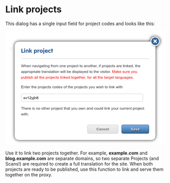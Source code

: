 # Link projects

This dialog has a single input field for project codes and looks like this:

![Link Projects](/img/link_project_dialog.png)

Use it to link two projects together. For example, __example.com__ and __blog.example.com__ are separate domains, so two separate Projects (and Scans!) are required to create a full translation for the site. When both projects are ready to be published, use this function to link and serve them together on the proxy.
